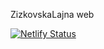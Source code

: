 ZizkovskaLajna web

[![Netlify Status](https://api.netlify.com/api/v1/badges/09240cb9-0e98-4bc6-bf7f-992623497c04/deploy-status)](https://app.netlify.com/projects/malkin/deploys)
